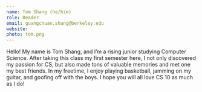 ```yaml
---
name: Tom Shang (he/him)
role: Reader
email: guangchuan.shang@berkeley.edu
website:
photo: tom.png
---
```

Hello! My name is Tom Shang, and I’m a rising junior studying Computer Science. After taking this class my first semester here, I not only discovered my passion for CS, but also made tons of valuable memories and met one my best friends. In my freetime, I enjoy playing basketball, jamming on my guitar, and goofing off with the boys. I hope you will all love CS 10 as much as I do!